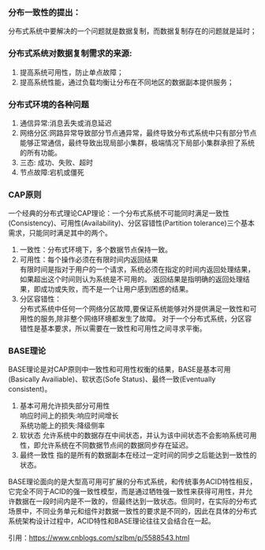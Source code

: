 ### 分布一致性的提出：
分布式系统中要解决的一个问题就是数据复制，而数据复制存在的问题就是延时；

### 分布式系统对数据复制需求的来源:
1. 提高系统可用性，防止单点故障；
2. 提高系统性能，通过负载均衡让分布在不同地区的数据副本提供服务；

### 分布式环境的各种问题
1. 通信异常:消息丢失或消息延迟
2. 网络分区:网路异常导致部分节点通异常，最终导致分布式系统中只有部分节点能够正常通信，最终导致出现局部小集群，极端情况下局部小集群承担了系统的所有功能。
3. 三态: 成功、失败、超时
4. 节点故障:宕机或僵死

### CAP原则
一个经典的分布式理论CAP理论：一个分布式系统不可能同时满足一致性(Consistency)、可用性(Availability)、分区容错性(Partition tolerance)三个基本需求，只能同时满足其中的两个。
1. 一致性：分布式环境下，多个数据节点保持一致。
2. 可用性：每个操作必须在有限时间内返回结果  
有限时间是指对于用户的一个请求，系统必须在指定的时间内返回处理结果，如果超出这个时间则认为系统是不可用的。
返回结果是指明确的返回处理结果，即成功或失败，而不是一个让用户感到困惑的结果。
3. 分区容错性：  
分布式系统中任何一个网络分区故障,要保证系统能够对外提供满足一致性和可用性的服务,除非整个网络环境都发生了故障。
对于一个分布式系统，分区容错性是基本要求，所以需要在一致性和可用性之间寻求平衡。

### BASE理论
BASE理论是对CAP原则中一致性和可用性权衡的结果，BASE是基本可用(Basically Availiable)、软状态(Sofe Status)、最终一致(Eventually consistent)。
1. 基本可用允许损失部分可用性  
响应时间上的损失:响应时间增长  
系统功能上的损失:降级侧率  
2. 软状态
允许系统中的数据存在中间状态，并认为该中间状态不会影响系统可用性，即允许系统在不同数据节点间的数据同步存在延迟。
3. 最终一致性
指的是所有的数据副本在经过一定时间的同步之后能达到一致性的状态。


BASE理论面向的是大型高可用可扩展的分布式系统，和传统事务ACID特性相反，它完全不同于ACID的强一致性模型，而是通过牺牲强一致性来获得可用性，并允许数据在一段时间内是不一致的，但最终达到一致状态。但同时，在实际的分布式场景中，不同业务单元和组件对数据一致性的要求是不同的，因此在具体的分布式系统架构设计过程中，ACID特性和BASE理论往往又会结合在一起。

引用：https://www.cnblogs.com/szlbm/p/5588543.html